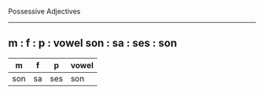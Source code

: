 Possessive Adjectives

---
m : f : p : vowel
son : sa : ses : son
---

| m | f | p | vowel |
| ------- | ------- | ------- | ------- |
| son | sa | ses | son |
